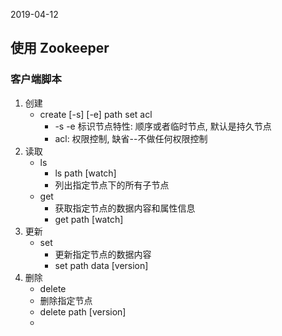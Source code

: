 2019-04-12

## 使用 Zookeeper

### 客户端脚本
1. 创建
    - create [-s] [-e] path set acl
        - -s -e 标识节点特性: 顺序或者临时节点, 默认是持久节点
        - acl: 权限控制, 缺省--不做任何权限控制
2. 读取
    - ls 
        - ls path [watch]
        - 列出指定节点下的所有子节点
    - get
        - 获取指定节点的数据内容和属性信息
        - get path [watch]
3. 更新
    - set 
        - 更新指定节点的数据内容
        - set path data [version]
4. 删除
    - delete
    - 删除指定节点
    - delete path [version]
    - 